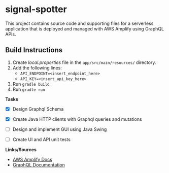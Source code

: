 # signal-spotter

This project contains source code and supporting files for a serverless application that is deployed and managed with AWS Amplify using GraphQL APIs.

## Build Instructions
1. Create *local.properties* file in the `app/src/main/resources/` directory.
2. Add the following lines: 
    - `API_ENDPOINT=<insert_endpoint_here>`
    - `API_KEY=<insert_api_key_here>`
3. Run `gradle build`
4. Run `gradle run`


**Tasks**
- [x] Design Graphql Schema
- [x] Create Java HTTP clients with Graphql queries and mutations
- [ ] Design and implement GUI using Java Swing
- [ ] Create UI and API unit tests


**Links/Sources**
- [AWS Amplify Docs](https://docs.amplify.aws) 
- [GraphQL Documentation](https://docs.aws.amazon.com/appsync/latest/devguide/graphql-overview.html) 
